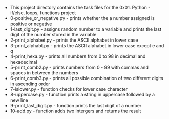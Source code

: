 * This project directory contains the task files for the 0x01. Python - if/else, loops, functions project
* 0-positive_or_negative.py - prints whether the a number assigned is positive or negative
* 1-last_digit.py - assigns random number to a variable and prints the last digit of the number stored in the variable
* 2-print_alphabet.py - prints the ASCII alphabet in lower case
* 3-print_alphabt.py - prints the ASCII alphabet in lower case except e and q
* 4-print_hexa.py - prints all numbers from 0 to 98 in decimal and hexadecimal
* 5-print_comb2.py - prints numbers from 0 - 99 with commas and spaces in between the numbers
* 6-print_comb3.py - prints all possible combination of two different digits in ascending order
* 7-islower.py - function checks for lower case character
* 8-uppercase.py - function prints a string in uppercase followed by a new line
* 9-print_last_digit.py - function prints the last digit of a number
* 10-add.py - function adds two intergers and returns the result

